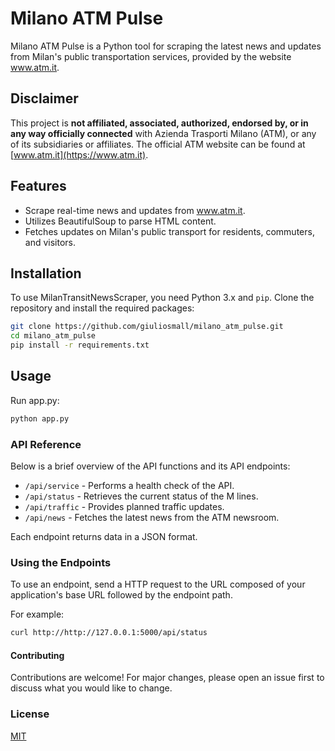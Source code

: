 # Milano ATM Pulse

Milano ATM Pulse is a Python tool for scraping the latest news and updates from Milan's public transportation services, provided by the website www.atm.it.

## Disclaimer

This project is **not affiliated, associated, authorized, endorsed by, or in any way officially connected** with Azienda Trasporti Milano (ATM), or any of its subsidiaries or affiliates. The official ATM website can be found at [www.atm.it](https://www.atm.it).

## Features

- Scrape real-time news and updates from www.atm.it.
- Utilizes BeautifulSoup to parse HTML content.
- Fetches updates on Milan's public transport for residents, commuters, and visitors.

## Installation

To use MilanTransitNewsScraper, you need Python 3.x and `pip`. Clone the repository and install the required packages:

```bash
git clone https://github.com/giuliosmall/milano_atm_pulse.git
cd milano_atm_pulse
pip install -r requirements.txt
```

## Usage

Run app.py:

```bash
python app.py
```

### API Reference

Below is a brief overview of the API functions and its API endpoints:

- `/api/service` - Performs a health check of the API.
- `/api/status` - Retrieves the current status of the M lines.
- `/api/traffic` - Provides planned traffic updates.
- `/api/news` - Fetches the latest news from the ATM newsroom.

Each endpoint returns data in a JSON format.

### Using the Endpoints

To use an endpoint, send a HTTP request to the URL composed of your application's base URL followed by the endpoint path.

For example:

```bash
curl http://http://127.0.0.1:5000/api/status
```

#### Contributing
Contributions are welcome! For major changes, please open an issue first to discuss what you would like to change.

### License

[MIT](https://choosealicense.com/licenses/mit/)

